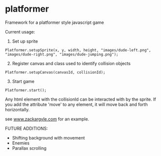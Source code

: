 platformer
==========

Framework for a platformer style javascript game


Current usage:

1. Set up sprite 
```
Platformer.setupSprite(x, y, width, height, "images/dude-left.png", "images/dude-right.png", "images/dude-jumping.png");
```

2. Register canvas and class used to identify collision objects
```
Platformer.setupCanvas(canvasId, collisionId);
```

3. Start game

```
Platformer.start();
```

Any html element with the collisionId can be interacted with by the sprite.
If you add the attribute 'move' to any element, it will move back and forth horizontally.

see www.zackargyle.com for an example.

FUTURE ADDITIONS:
 - Shifting background with movement
 - Enemies
 - Parallax scrolling
